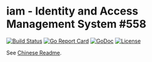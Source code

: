 # iam - Identity and Access Management System #558

[![Build Status](https://travis-ci.org/openpitrix/iam.svg)](https://travis-ci.org/openpitrix/iam)
[![Go Report Card](https://goreportcard.com/badge/openpitrix.io/iam)](https://goreportcard.com/report/openpitrix.io/iam)
[![GoDoc](https://godoc.org/openpitrix.io/iam?status.svg)](https://godoc.org/openpitrix.io/iam)
[![License](http://img.shields.io/badge/license-apache%20v2-blue.svg)](https://github.com/openpitrix/iam/blob/master/LICENSE)

See [Chinese Readme](readme_zh.md).
